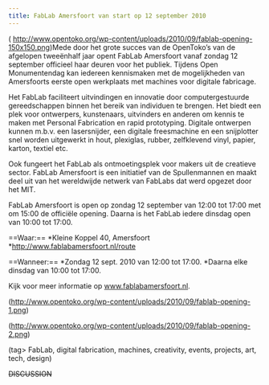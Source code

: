 ```yaml
---
title: FabLab Amersfoort van start op 12 september 2010
---
```

(  http://www.opentoko.org/wp-content/uploads/2010/09/fablab-opening-150x150.png)Mede door het grote succes van de OpenToko’s van de afgelopen tweeënhalf jaar opent FabLab Amersfoort vanaf zondag 12 september officieel haar deuren voor het publiek. Tijdens Open Monumentendag kan iedereen kennismaken met de mogelijkheden van Amersfoorts eerste open werkplaats met machines voor digitale fabricage.

Het FabLab faciliteert uitvindingen en innovatie door computergestuurde gereedschappen binnen het bereik van individuen te brengen. Het biedt een plek voor ontwerpers, kunstenaars, uitvinders en anderen om kennis te maken met Personal Fabrication en rapid prototyping. Digitale ontwerpen kunnen m.b.v. een lasersnijder, een digitale freesmachine en een snijplotter snel worden uitgewerkt in hout, plexiglas, rubber, zelfklevend vinyl, papier, karton, textiel etc.

Ook fungeert het FabLab als ontmoetingsplek voor makers uit de creatieve sector. FabLab Amersfoort is een initiatief van de Spullenmannen en maakt deel uit van het wereldwijde netwerk van FabLabs dat werd opgezet door het MIT.

FabLab Amersfoort is open op zondag 12 september van 12:00 tot 17:00 met om 15:00 de officiële opening. Daarna is het FabLab iedere dinsdag open van 10:00 tot 17:00.

==Waar:==
*Kleine Koppel 40, Amersfoort
*http://www.fablabamersfoort.nl/route

==Wanneer:==
*Zondag 12 sept. 2010 van 12:00 tot 17:00.
*Daarna elke dinsdag van 10:00 tot 17:00.

Kijk voor meer informatie op www.fablabamersfoort.nl.

(http://www.opentoko.org/wp-content/uploads/2010/09/fablab-opening-1.png)

(http://www.opentoko.org/wp-content/uploads/2010/09/fablab-opening-2.png)

(tag> FabLab, digital fabrication, machines, creativity, events, projects, art, tech, design)


~~DISCUSSION~~
